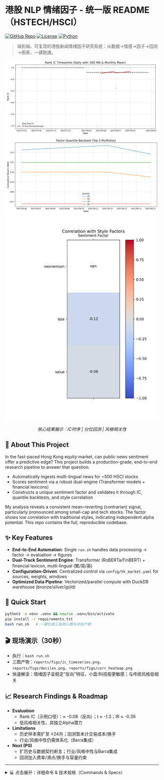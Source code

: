 # 港股 NLP 情绪因子 - 统一版 README（HSTECH/HSCI）

[![GitHub Repo](https://img.shields.io/badge/GitHub-hstech--nlp--quant--factor-181717?logo=github)](https://github.com/zheyuliu328/hstech-nlp-quant-factor) [![License](https://img.shields.io/badge/License-MIT-green.svg)](LICENSE) [![Python](https://img.shields.io/badge/Python-3.8%2B-blue.svg)](requirements.txt)

> 端到端、可复现的港股新闻情绪因子研究系统：从数据→情感→因子→回测→图表，一键跑通。

<div align="center">

<!-- 若已录制GIF，将文件放到 docs/demo.gif 并取消下一行注释显示演示 -->
<!-- <img src="docs/demo.gif" width="900" alt="One-click demo: bash run.sh" /> -->

![IC Timeseries](reports/figs/ic_timeseries.png)
![Quantile Backtest](reports/figs/deciles.png)
![Style Correlation](reports/figs/corr_heatmap.png)

*核心结果展示：IC时序 | 分位回测 | 风格相关性*

</div>

## 🚀 About This Project

In the fast-paced Hong Kong equity market, can public news sentiment offer a predictive edge? This project builds a production-grade, end-to-end research pipeline to answer that question.

- Automatically ingests multi-lingual news for ~500 HSCI stocks
- Scores sentiment via a robust dual-engine (Transformer models + financial lexicons)
- Constructs a unique sentiment factor and validates it through IC, quantile backtests, and style correlation

My analysis reveals a consistent mean-reverting (contrarian) signal, particularly pronounced among small-cap and tech stocks. The factor shows low correlation with traditional styles, indicating independent alpha potential. This repo contains the full, reproducible codebase.

## ✨ Key Features
- **End-to-End Automation**: Single `run.sh` handles data processing → factor → evaluation → figures
- **Dual-Track Sentiment Engine**: Transformer (RoBERTa/FinBERT) + financial lexicon, multi-lingual (繁/简/英)
- **Configuration-Driven**: Centralized control via `config/hk_market.yaml` for sources, weights, windows
- **Optimized Data Pipeline**: Vectorized/parallel compute with DuckDB warehouse (bronze/silver/gold)

## 🏁 Quick Start
```bash
python3 -m venv .venv && source .venv/bin/activate
pip install -r requirements.txt
bash run.sh   # 一键生成三张核心图与评估产物
```

## 🎬 现场演示（30秒）
- 执行：`bash run.sh`
- 三图产物：`reports/figs/ic_timeseries.png`、`reports/figs/deciles.png`、`reports/figs/corr_heatmap.png`
- 快速解读：情绪因子呈稳定“反向”特征，小盘/科技股更敏感；与传统风格低相关

## 📈 Research Findings & Roadmap
- **Evaluation**
  - Rank IC（示例口径）：≈ -0.08（反向）；t ≈ -1.3；IR ≈ -0.39
  - 低风格相关性，具独立Alpha潜力
- **Limitations**
  - 历史样本需扩至 ≥24月；回测暂未计交易成本/换手
  - 行业/风格中性仍需体系化（Barra集成）
- **Next (P0)**
  - 扩历史与数据契约断言；行业/风格中性与Barra集成
  - 回测加入费率/滑点/换手与容量约束

---

<details>
<summary>💻 点击展开：详细命令 & 技术规格（Commands & Specs）</summary>

### 技术架构（双轨情绪 + 配置驱动）
```mermaid
graph LR
    A[新闻数据] --> B[数据清洗]
    B --> C[双轨情绪分析]
    C --> D[Transformer分支]
    C --> E[词典分支]
    D --> F[因子构建]
    E --> F
    F --> G[标准化/正交化/中性化]
    G --> H[回测验证]
    H --> I[图表/报告]
```

### 一键与自动化
```bash
# 初始化（含目录、依赖、校验，可选）
bash scripts/setup_project.sh

# 港股环境（股票池/配置/烟测）
bash scripts/setup_hk_market.sh

# 每日自动化运行（可选）
bash scripts/daily_run.sh
```

### 港股专项（HSCI/HK）核心命令
```bash
# 股票池管理
python src/hk_universe_builder.py --output-dir data/universe/hk/ --with-basic-info --debug

# 价格下载（AkShare优先，yfinance备选）
python src/download_hk_prices.py \
  --universe-file data/universe/hk/hsci_constituents.csv \
  --start-date 2022-01-01 --end-date 2024-12-31 --source auto --with-derived

# 新闻收集
python data_pipe_hk.py \
  --universe-file data/universe/hk/hsci_constituents.csv \
  --start-date 2022-01-01 --max-articles-per-stock 1000 \
  --output-dir news_out/hk/

# 情感分析与因子
python src/hk_sentiment_analysis.py \
  --input-file news_out/hk/hk_news_latest.csv \
  --output-file data/processed/hk/hk_sentiment_analysis.csv --use-pretrained

python src/hk_factor_generator.py \
  --sentiment-file data/processed/hk/hk_sentiment_analysis.csv \
  --price-file data/hk_prices.csv \
  --output-file data/processed/hk/hk_sentiment_factors.csv \
  --include-special-factors --standardize
```

### 通用新闻管道（HSTECH/示例）
```bash
# 近30天：两只股票，两页
python data_pipe.py --symbols 0700.HK 9988.HK --recent_pages 2

# 历史：2024/2023 每年两页 + 近30天1页
python data_pipe.py --symbols 0700.HK 9988.HK --years 2024 2023 --archive_pages 2 --recent_pages 1

# 股票池驱动
python data_pipe.py --universe_file data/universe/hstech_current_constituents.csv --recent_pages 2
```

### 数据契约（Data Contract）
- Universe：
  - HSTECH（Top10演示集） → `data/universe/hstech_current_constituents.csv`
  - HSCI（港股全市场约500只） → `data/universe/hk/hsci_constituents.csv`
- News（清洗→情感→映射）：
  - 输入：`news_out/hk/*.json|csv|jsonl`
  - 清洗：`data/processed/articles_recent_cleaned.csv`
  - 情感：`data/processed/articles_with_sentiment.csv`（建议统一字段：date, code, title, body, sentiment_score, language）
- Prices：`data/prices.csv` 或 `data/hk_prices.csv`
- Factors：`data/processed/daily_sentiment_factors.csv` / `data/processed/hk/hk_sentiment_factors.csv`
- 报告与图表：`reports/ic_daily.csv`、`reports/ic_monthly.csv`、`reports/figs/*.png`

### 目录与日志（约定）
- 数据：`data/universe/hk/*`、`data/prices.csv`、`data/processed/*`、`data/warehouse/*`
- 新闻：`news_out/hk/*`、`news_out/articles_recent.csv|jsonl`
- 报告：`reports/ic_daily.csv`、`reports/ic_monthly.csv`、`reports/figs/*.png`
- 日志：`logs/hk_*.log`、`logs/run-*.log`
- 配置：`config/hk_market.yaml`

### FAQ 与提示
- 依赖：Python≥3.8；常用依赖见 `requirements.txt`
- 硬件：建议16GB内存；并行时注意CPU占用；GPU可选（情感模型加速）
- 免责声明：仅用于学术研究与技术验证，不构成投资建议

</details>
